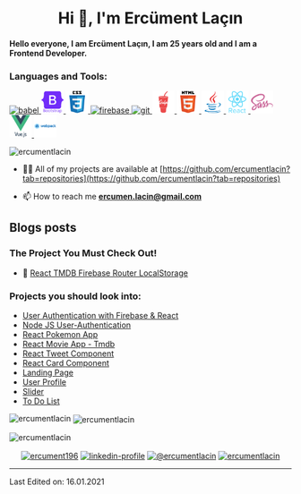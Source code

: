 <h1 align="center">Hi 👋, I'm Ercüment Laçın</h1>
<h4 align="left">Hello everyone, I am Ercüment Laçın, I am 25 years old and I am a Frontend Developer.</h4>


<h3 align="left">Languages and Tools:</h3>
<p align="left"> <a href="https://babeljs.io/" target="_blank"> <img src="https://www.vectorlogo.zone/logos/babeljs/babeljs-icon.svg" alt="babel" width="40" height="40"/> </a> <a href="https://getbootstrap.com" target="_blank"> <img src="https://raw.githubusercontent.com/devicons/devicon/master/icons/bootstrap/bootstrap-plain-wordmark.svg" alt="bootstrap" width="40" height="40"/> </a> <a href="https://www.w3schools.com/css/" target="_blank"> <img src="https://raw.githubusercontent.com/devicons/devicon/master/icons/css3/css3-original-wordmark.svg" alt="css3" width="40" height="40"/> </a> <a href="https://firebase.google.com/" target="_blank"> <img src="https://www.vectorlogo.zone/logos/firebase/firebase-icon.svg" alt="firebase" width="40" height="40"/> </a> <a href="https://git-scm.com/" target="_blank"> <img src="https://www.vectorlogo.zone/logos/git-scm/git-scm-icon.svg" alt="git" width="40" height="40"/> </a> <a href="https://gulpjs.com" target="_blank"> <img src="https://raw.githubusercontent.com/devicons/devicon/master/icons/gulp/gulp-plain.svg" alt="gulp" width="40" height="40"/> </a> <a href="https://www.w3.org/html/" target="_blank"> <img src="https://raw.githubusercontent.com/devicons/devicon/master/icons/html5/html5-original-wordmark.svg" alt="html5" width="40" height="40"/> </a> <a href="https://www.java.com" target="_blank"> <img src="https://raw.githubusercontent.com/devicons/devicon/master/icons/java/java-original.svg" alt="java" width="40" height="40"/> </a> <a href="https://reactjs.org/" target="_blank"> <img src="https://raw.githubusercontent.com/devicons/devicon/master/icons/react/react-original-wordmark.svg" alt="react" width="40" height="40"/> </a> <a href="https://sass-lang.com" target="_blank"> <img src="https://raw.githubusercontent.com/devicons/devicon/master/icons/sass/sass-original.svg" alt="sass" width="40" height="40"/> </a> <a href="https://vuejs.org/" target="_blank"> <img src="https://raw.githubusercontent.com/devicons/devicon/master/icons/vuejs/vuejs-original-wordmark.svg" alt="vuejs" width="40" height="40"/> </a> <a href="https://webpack.js.org" target="_blank"> <img src="https://raw.githubusercontent.com/devicons/devicon/d00d0969292a6569d45b06d3f350f463a0107b0d/icons/webpack/webpack-original-wordmark.svg" alt="webpack" width="40" height="40"/> </a> </p>


<p align="left"> <img src="https://komarev.com/ghpvc/?username=ercumentlacin" alt="ercumentlacin" /> </p>

- 👨‍💻 All of my projects are available at [https://github.com/ercumentlacin?tab=repositories](https://github.com/ercumentlacin?tab=repositories)

- 📫 How to reach me **ercumen.lacin@gmail.com**

## Blogs posts
### The Project You Must Check Out!
- 🌟 [React TMDB Firebase Router LocalStorage](https://github.com/ercumentlacin/react-tmdb-firebase-router-localstorage)

### Projects you should look into:
- [User Authentication with Firebase & React](https://github.com/ercumentlacin/user-authentication-firebase-react)
- [Node JS User-Authentication](https://github.com/ercumentlacin/User-Authentication)
- [React Pokemon App](https://github.com/ercumentlacin/pokemon-app)
- [React Movie App - Tmdb](https://github.com/ercumentlacin/react-movie-app)
- [React Tweet Component](https://github.com/ercumentlacin/react-tweet-component)
- [React Card Component](https://github.com/ercumentlacin/react-card-components)
- [Landing Page](https://github.com/ercumentlacin/landing-page)
- [User Profile](https://github.com/ercumentlacin/user-profile)
- [Slider](https://github.com/ercumentlacin/slider-grid)
- [To Do List](https://github.com/ercumentlacin/toDoList)


<img align="left" src="https://github-readme-stats.vercel.app/api/top-langs/?username=ercumentlacin&layout=compact&hide=html" alt="ercumentlacin" /></p>

<p>&nbsp;<img align="center" src="https://github-readme-stats.vercel.app/api?username=ercumentlacin&show_icons=true" alt="ercumentlacin" /></p>

<p><img align="center" src="https://github-readme-streak-stats.herokuapp.com/?user=ercumentlacin&" alt="ercumentlacin" /></p>


<p align="center">
<a href="https://twitter.com/ercument196" target="blank"><img align="center" src="https://cdn.jsdelivr.net/npm/simple-icons@3.0.1/icons/twitter.svg" alt="ercument196" height="30" width="30" /></a>
<a href="https://www.linkedin.com/in/erc%C3%BCment-la%C3%A7%C4%B1n-1314361b3/" target="blank"><img align="center" src="https://cdn.jsdelivr.net/npm/simple-icons@3.0.1/icons/linkedin.svg" alt="linkedin-profile" height="30" width="30" /></a> <a href="https://medium.com/@ercumentlacin" target="blank"><img align="center" src="https://cdn.jsdelivr.net/npm/simple-icons@3.0.1/icons/medium.svg" alt="@ercumentlacin" height="30" width="40" /></a>
<a href="https://www.hackerrank.com/ercumentlacin" target="blank"><img align="center" src="https://cdn.jsdelivr.net/npm/simple-icons@3.0.1/icons/hackerrank.svg" alt="ercumentlacin" height="30" width="40" /></a>
</p>
</p>

----


Last Edited on: 16.01.2021
